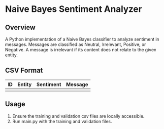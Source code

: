 # Naive Bayes Sentiment Analyzer

## Overview
A Python implementation of a Naive Bayes classifier to analyze sentiment in messages. Messages are classified as Neutral, Irrelevant, Positive, or Negative. A message is irrelevant if its content does not relate to the given entity.

## CSV Format
| ID | Entity | Sentiment | Message |
|----|--------|-----------|---------|
|    |        |           |         |

## Usage
1. Ensure the training and validation csv files are locally accessible.
2. Run main.py with the training and validation files.

